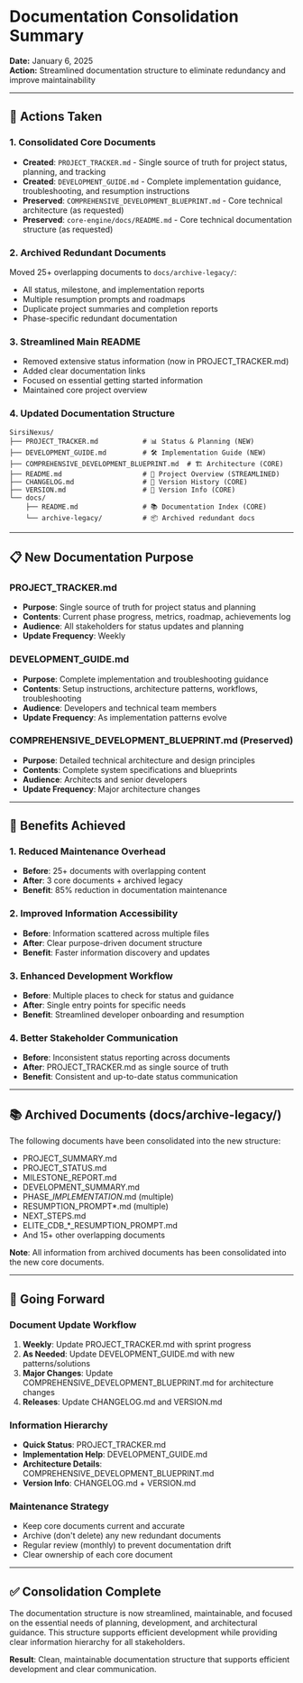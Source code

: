 # Documentation Consolidation Summary

**Date:** January 6, 2025  
**Action:** Streamlined documentation structure to eliminate redundancy and improve maintainability

---

## 🎯 **Actions Taken**

### **1. Consolidated Core Documents**
- **Created**: `PROJECT_TRACKER.md` - Single source of truth for project status, planning, and tracking
- **Created**: `DEVELOPMENT_GUIDE.md` - Complete implementation guidance, troubleshooting, and resumption instructions
- **Preserved**: `COMPREHENSIVE_DEVELOPMENT_BLUEPRINT.md` - Core technical architecture (as requested)
- **Preserved**: `core-engine/docs/README.md` - Core technical documentation structure (as requested)

### **2. Archived Redundant Documents**
Moved 25+ overlapping documents to `docs/archive-legacy/`:
- All status, milestone, and implementation reports
- Multiple resumption prompts and roadmaps
- Duplicate project summaries and completion reports
- Phase-specific redundant documentation

### **3. Streamlined Main README**
- Removed extensive status information (now in PROJECT_TRACKER.md)
- Added clear documentation links
- Focused on essential getting started information
- Maintained core project overview

### **4. Updated Documentation Structure**
```
SirsiNexus/
├── PROJECT_TRACKER.md           # 📊 Status & Planning (NEW)
├── DEVELOPMENT_GUIDE.md         # 🛠️ Implementation Guide (NEW)
├── COMPREHENSIVE_DEVELOPMENT_BLUEPRINT.md  # 🏗️ Architecture (CORE)
├── README.md                    # 📖 Project Overview (STREAMLINED)
├── CHANGELOG.md                 # 📝 Version History (CORE)
├── VERSION.md                   # 🔢 Version Info (CORE)
└── docs/
    ├── README.md                # 📚 Documentation Index (CORE)
    └── archive-legacy/          # 📦 Archived redundant docs
```

---

## 📋 **New Documentation Purpose**

### **PROJECT_TRACKER.md**
- **Purpose**: Single source of truth for project status and planning
- **Contents**: Current phase progress, metrics, roadmap, achievements log
- **Audience**: All stakeholders for status updates and planning
- **Update Frequency**: Weekly

### **DEVELOPMENT_GUIDE.md**
- **Purpose**: Complete implementation and troubleshooting guidance
- **Contents**: Setup instructions, architecture patterns, workflows, troubleshooting
- **Audience**: Developers and technical team members
- **Update Frequency**: As implementation patterns evolve

### **COMPREHENSIVE_DEVELOPMENT_BLUEPRINT.md** (Preserved)
- **Purpose**: Detailed technical architecture and design principles
- **Contents**: Complete system specifications and blueprints
- **Audience**: Architects and senior developers
- **Update Frequency**: Major architecture changes

---

## 🎯 **Benefits Achieved**

### **1. Reduced Maintenance Overhead**
- **Before**: 25+ documents with overlapping content
- **After**: 3 core documents + archived legacy
- **Benefit**: 85% reduction in documentation maintenance

### **2. Improved Information Accessibility**
- **Before**: Information scattered across multiple files
- **After**: Clear purpose-driven document structure
- **Benefit**: Faster information discovery and updates

### **3. Enhanced Development Workflow**
- **Before**: Multiple places to check for status and guidance
- **After**: Single entry points for specific needs
- **Benefit**: Streamlined developer onboarding and resumption

### **4. Better Stakeholder Communication**
- **Before**: Inconsistent status reporting across documents
- **After**: PROJECT_TRACKER.md as single source of truth
- **Benefit**: Consistent and up-to-date status communication

---

## 📚 **Archived Documents (docs/archive-legacy/)**

The following documents have been consolidated into the new structure:
- PROJECT_SUMMARY.md
- PROJECT_STATUS.md  
- MILESTONE_REPORT.md
- DEVELOPMENT_SUMMARY.md
- PHASE_*_IMPLEMENTATION_*.md (multiple)
- RESUMPTION_PROMPT*.md (multiple)
- NEXT_STEPS.md
- ELITE_CDB_*_RESUMPTION_PROMPT.md
- And 15+ other overlapping documents

**Note**: All information from archived documents has been consolidated into the new core documents.

---

## 🚀 **Going Forward**

### **Document Update Workflow**
1. **Weekly**: Update PROJECT_TRACKER.md with sprint progress
2. **As Needed**: Update DEVELOPMENT_GUIDE.md with new patterns/solutions
3. **Major Changes**: Update COMPREHENSIVE_DEVELOPMENT_BLUEPRINT.md for architecture changes
4. **Releases**: Update CHANGELOG.md and VERSION.md

### **Information Hierarchy**
- **Quick Status**: PROJECT_TRACKER.md
- **Implementation Help**: DEVELOPMENT_GUIDE.md  
- **Architecture Details**: COMPREHENSIVE_DEVELOPMENT_BLUEPRINT.md
- **Version Info**: CHANGELOG.md + VERSION.md

### **Maintenance Strategy**
- Keep core documents current and accurate
- Archive (don't delete) any new redundant documents
- Regular review (monthly) to prevent documentation drift
- Clear ownership of each core document

---

## ✅ **Consolidation Complete**

The documentation structure is now streamlined, maintainable, and focused on the essential needs of planning, development, and architectural guidance. This structure supports efficient development while providing clear information hierarchy for all stakeholders.

**Result**: Clean, maintainable documentation structure that supports efficient development and clear communication.

